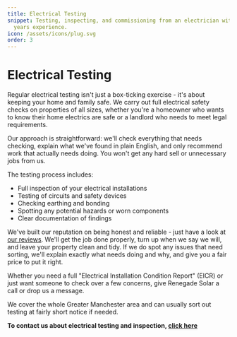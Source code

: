 ```yaml
---
title: Electrical Testing
snippet: Testing, inspecting, and commissioning from an electrician with 20+
  years experience.
icon: /assets/icons/plug.svg
order: 3
---
```

# Electrical Testing

Regular electrical testing isn't just a box-ticking exercise - it's about keeping your home and family safe. We carry out full electrical safety checks on properties of all sizes, whether you're a homeowner who wants to know their home electrics are safe or a landlord who needs to meet legal requirements.

Our approach is straightforward: we'll check everything that needs checking, explain what we've found in plain English, and only recommend work that actually needs doing. You won't get any hard sell or unnecessary jobs from us.

The testing process includes:

- Full inspection of your electrical installations
- Testing of circuits and safety devices
- Checking earthing and bonding
- Spotting any potential hazards or worn components
- Clear documentation of findings

We've built our reputation on being honest and reliable - just have a look at [our reviews](https://maps.app.goo.gl/8j3vvkz4uCafyRPN7). We'll get the job done properly, turn up when we say we will, and leave your property clean and tidy. If we do spot any issues that need sorting, we'll explain exactly what needs doing and why, and give you a fair price to put it right.

Whether you need a full "Electrical Installation Condition Report" (EICR) or just want someone to check over a few concerns, give Renegade Solar a call or drop us a message.

We cover the whole Greater Manchester area and can usually sort out testing at fairly short notice if needed.

**To contact us about electrical testing and inspection, [click here](/contact/)**
